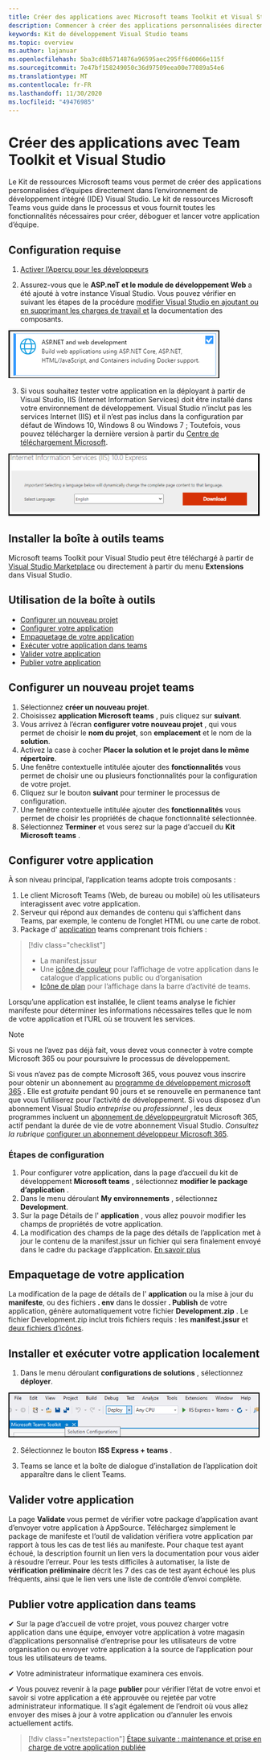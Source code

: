 ```yaml
---
title: Créer des applications avec Microsoft teams Toolkit et Visual Studio
description: Commencer à créer des applications personnalisées directement dans Visual Studio à l’aide du kit de développement Microsoft teams
keywords: Kit de développement Visual Studio teams
ms.topic: overview
ms.author: lajanuar
ms.openlocfilehash: 5ba3cd8b5714876a96595aec295ff6d0066e115f
ms.sourcegitcommit: 7e47bf158249050c36d97509eea00e77089a54e6
ms.translationtype: MT
ms.contentlocale: fr-FR
ms.lasthandoff: 11/30/2020
ms.locfileid: "49476985"
---
```

# <a name="build-apps-with-the-teams-toolkit-and-visual-studio"></a>Créer des applications avec Team Toolkit et Visual Studio

Le Kit de ressources Microsoft teams vous permet de créer des applications personnalisées d’équipes directement dans l’environnement de développement intégré (IDE) Visual Studio. Le kit de ressources Microsoft Teams vous guide dans le processus et vous fournit toutes les fonctionnalités nécessaires pour créer, déboguer et lancer votre application d’équipe.

## <a name="prerequisites"></a>Configuration requise

1. [Activer l’Aperçu pour les développeurs](../resources/dev-preview/developer-preview-intro.md#enable-developer-preview)

1. Assurez-vous que le **<span>ASP.ne</span>T et le module de développement Web** a été ajouté à votre instance Visual Studio. Vous pouvez vérifier en suivant les étapes de la procédure [modifier Visual Studio en ajoutant ou en supprimant les charges de travail et](/visualstudio/install/modify-visual-studio?view=vs-2019&preserve-view=true) la documentation des composants.

![module asp.net Visual Studio](../assets/images/visual-studio-web-dev-module.png)

3. Si vous souhaitez tester votre application en la déployant à partir de Visual Studio, IIS (Internet Information Services) doit être installé dans votre environnement de développement. Visual Studio n’inclut pas les services Internet (IIS) et il n’est pas inclus dans la configuration par défaut de Windows 10, Windows 8 ou Windows 7 ; Toutefois, vous pouvez télécharger la dernière version à partir du [Centre de téléchargement Microsoft](https://www.microsoft.com/download/details.aspx?id=48264).

![Affichage de la page de téléchargement IIS](../assets/images/iis.png)

## <a name="install-the-teams-toolkit"></a>Installer la boîte à outils teams

Microsoft teams Toolkit pour Visual Studio peut être téléchargé à partir de [Visual Studio Marketplace](https://marketplace.visualstudio.com/items?itemName=TeamsDevApp.vsteamstemplate) ou directement à partir du menu **Extensions** dans Visual Studio.

## <a name="using-the-toolkit"></a>Utilisation de la boîte à outils

- [Configurer un nouveau projet](#set-up-a-new-teams-project)
- [Configurer votre application](#configure-your-app)
- [Empaquetage de votre application](#package-your-app)
- [Exécuter votre application dans teams](#install-and-run-your-app-locally)
- [Valider votre application](#validate-your-app)
- [Publier votre application](#publish-your-app-to-teams)

## <a name="set-up-a-new-teams-project"></a>Configurer un nouveau projet teams

1. Sélectionnez **créer un nouveau projet**.
1. Choisissez **application Microsoft teams** , puis cliquez sur **suivant**.
1. Vous arrivez à l’écran **configurer votre nouveau projet** , qui vous permet de choisir le **nom du projet**, son **emplacement** et le nom de la **solution**.
1. Activez la case à cocher **Placer la solution et le projet dans le même répertoire**.
1. Une fenêtre contextuelle intitulée ajouter des **fonctionnalités** vous permet de choisir une ou plusieurs fonctionnalités pour la configuration de votre projet.
1. Cliquez sur le bouton **suivant** pour terminer le processus de configuration.
1. Une fenêtre contextuelle intitulée ajouter des **fonctionnalités** vous permet de choisir les propriétés de chaque fonctionnalité sélectionnée.
1. Sélectionnez **Terminer** et vous serez sur la page d’accueil du **Kit Microsoft teams** .

## <a name="configure-your-app"></a>Configurer votre application

À son niveau principal, l’application teams adopte trois composants :

  1. Le client Microsoft Teams (Web, de bureau ou mobile) où les utilisateurs interagissent avec votre application.
  1. Serveur qui répond aux demandes de contenu qui s’affichent dans Teams, par exemple, le contenu de l’onglet HTML ou une carte de robot.
  1. Package d' [application](/concepts/build-and-test/apps-package.md) teams comprenant trois fichiers :

  > [!div class="checklist"]
  >
  > - La manifest.jssur
  > - Une [icône de couleur](../resources/schema/manifest-schema.md#icons) pour l’affichage de votre application dans le catalogue d’applications public ou d’organisation
 > - [Icône de plan](../resources/schema/manifest-schema.md#icons) pour l’affichage dans la barre d’activité de teams.

Lorsqu’une application est installée, le client teams analyse le fichier manifeste pour déterminer les informations nécessaires telles que le nom de votre application et l’URL où se trouvent les services.

> [!NOTE]
>Si vous ne l’avez pas déjà fait, vous devez vous connecter à votre compte Microsoft 365 ou pour poursuivre le processus de développement.
>
> Si vous n’avez pas de compte Microsoft 365, vous pouvez vous inscrire pour obtenir un abonnement au [programme de développement microsoft 365](https://developer.microsoft.com/microsoft-365/dev-program) . Elle est *gratuite* pendant 90 jours et se renouvelle en permanence tant que vous l’utiliserez pour l’activité de développement. Si vous disposez d’un abonnement Visual Studio *entreprise* ou *professionnel* , les deux programmes incluent un [abonnement de développeur](https://aka.ms/MyVisualStudioBenefits)gratuit Microsoft 365, actif pendant la durée de vie de votre abonnement Visual Studio. *Consultez la rubrique* [configurer un abonnement développeur Microsoft 365](https://docs.microsoft.com/office/developer-program/office-365-developer-program-get-started).
>

### <a name="configuration-steps"></a>Étapes de configuration

1. Pour configurer votre application, dans la page d’accueil du kit de développement **Microsoft teams** , sélectionnez **modifier le package d’application** .
1. Dans le menu déroulant **My environnements** , sélectionnez **Development**.
1. Sur la page Détails de l' **application** , vous allez pouvoir modifier les champs de propriétés de votre application.
1. La modification des champs de la page des détails de l’application met à jour le contenu de la manifest.jssur un fichier qui sera finalement envoyé dans le cadre du package d’application. [En savoir plus](https://aka.ms/teams-toolkit-manifest)

## <a name="package-your-app"></a>Empaquetage de votre application

La modification de la page de détails de l' **application** ou la mise à jour du **manifeste**, ou des fichiers **. env** dans le dossier  **. Publish** de votre application, génère automatiquement votre fichier **Development.zip** . Le fichier Development.zip inclut trois fichiers requis : les **manifest.jssur** et [deux fichiers d’icônes](../concepts/build-and-test/apps-package.md#icons).

## <a name="install-and-run-your-app-locally"></a>Installer et exécuter votre application localement

1. Dans le menu déroulant **configurations de solutions** , sélectionnez **déployer**.

![Menu configurations de solutions](../assets/images/solution-configurations.png)

2. Sélectionnez le bouton **ISS Express + teams** .

1. Teams se lance et la boîte de dialogue d’installation de l’application doit apparaître dans le client Teams.

## <a name="validate-your-app"></a>Valider votre application

La page **Validate** vous permet de vérifier votre package d’application avant d’envoyer votre application à AppSource. Téléchargez simplement le package de manifeste et l’outil de validation vérifiera votre application par rapport à tous les cas de test liés au manifeste. Pour chaque test ayant échoué, la description fournit un lien vers la documentation pour vous aider à résoudre l’erreur. Pour les tests difficiles à automatiser, la liste de **vérification préliminaire** décrit les 7 des cas de test ayant échoué les plus fréquents, ainsi que le lien vers une liste de contrôle d’envoi complète.

## <a name="publish-your-app-to-teams"></a>Publier votre application dans teams

✔ Sur la page d’accueil de votre projet, vous pouvez charger votre application dans une équipe, envoyer votre application à votre magasin d’applications personnalisé d’entreprise pour les utilisateurs de votre organisation ou envoyer votre application à la source de l’application pour tous les utilisateurs de teams.

✔ Votre administrateur informatique examinera ces envois.

✔ Vous pouvez revenir à la page **publier** pour vérifier l’état de votre envoi et savoir si votre application a été approuvée ou rejetée par votre administrateur informatique. Il s’agit également de l’endroit où vous allez envoyer des mises à jour à votre application ou d’annuler les envois actuellement actifs.

> [!div class="nextstepaction"]
> [Étape suivante : maintenance et prise en charge de votre application publiée](../concepts/deploy-and-publish/appsource/post-publish/overview.md)
>
